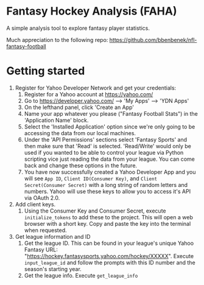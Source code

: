 # Fantasy Hockey Analysis (FAHA)

A simple analysis tool to explore fantasy player statistics.

Much appreciation to the following repo:
https://github.com/bbenbenek/nfl-fantasy-football



# Getting started

1. Register for Yahoo Developer Network and get your credentials:
    1) Register for a  Yahoo account at https://yahoo.com/
    2) Go to https://developer.yahoo.com/ --> 'My Apps' --> 'YDN Apps'
    3) On the lefthand panel, click 'Create an App'
    4) Name your app whatever you please ("Fantasy Football Stats") in the 'Application Name' block.
    5) Select the 'Installed Application' option since we're only going to be accessing the data from our local machines.
    6) Under the 'API Permissions' sections select 'Fantasy Sports' and then make sure that 'Read' is selected. 'Read/Write' would only be used if you wanted to be able to control your league via Python scripting vice just reading the data from your league. You can come back and change these options in the future.
    7) You have now successfully created a Yahoo Developer App and you will see `App ID`, `Client ID(Consumer Key)`, and `Client Secret(Consumer Secret)` with a long string of random letters and numbers. Yahoo will use these keys to allow you to access it's API via OAuth 2.0.
2. Add client keys.
    1) Using the Consumer Key and Consumer Secret, execute `initialize_tokens` to add these to the project. This will open a web browser with a short key. Copy and paste the key into the terminal when requested.
3. Get league information and ID
    1) Get the league ID. This can be found in your league's unique Yahoo Fantasy URL: "https://hockey.fantasysports.yahoo.com/hockey/XXXXX". Execute `input_league_id` and follow the prompts with this ID number and the season's starting year.
    2) Get the league info. Execute `get_league_info`

